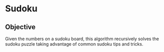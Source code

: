 Sudoku
======

## Objective
Given the numbers on a sudoku board, this algorithm recursively solves the sudoku puzzle taking advantage of common sudoku tips and tricks.
